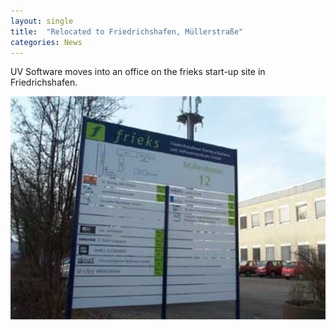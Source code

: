 ```yaml
---
layout: single
title:  "Relocated to Friedrichshafen, Müllerstraße"
categories: News
---
```

UV Software moves into an office on the frieks start-up site in Friedrichshafen.

<img width="1024" alt="Friedrichshafen - Existenzgründerzentrum frieks" src="/assets/images/frieks-friedrichshafen.jpg">
